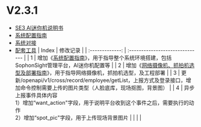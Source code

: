 # V2.3.1

- [SE3 AI迷你机说明书](V2R3C01/api-lie-biao/SE3-AI-Mini-ji-shuo-ming-shu/README.md) 
- [系统配置指南](V2R3C01/api-lie-biao/xi-tong-pei-zhi-zhi-nang/README.md)  
- [系统对接](V2R3C01/api-lie-biao/xi-tong-dui-jie-shuo-ming-shu/README.md)
- [配套工具](V2R3C01/api-lie-biao/4.pei-tao-gong-ju/README.md)
| Index |            修改记录           |
| :-------------: | :------------------------------ |
| 1 | 增加《[系统配置指南](V2R3C01/api-lie-biao/xi-tong-pei-zhi-zhi-nang/README.md)》，用于指导整个系统环境搭建，包括SophonSight管理平台，AI迷你机配置等 |
|   2   | 增加《[网络摄像机、抓拍机选型及部署指南](V2R3C01/api-lie-biao/xi-tong-pei-zhi-zhi-nang/IPCandSetup.md)》，用于指导网络摄像机，抓拍机选型，及工程部署 |
| 3 | 更新/openapi/v1/cross/record/employee/getList，上报方式及登录接口，增加命令控制需要上传的图片类型（人脸底库，现场抠图，背景图） |
| 4 | 异步上报事件具体内容<br />1）增加“want_action"字段，用于说明平台收到这个事件之后，需要执行的动作<br />2）增加“spot_pic"字段，用于上传现场背景图片 |
|  |  |

